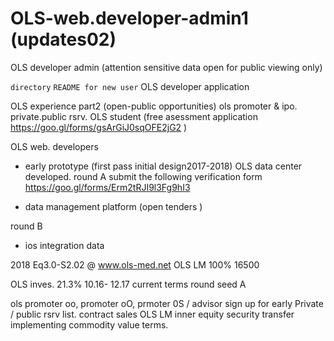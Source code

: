 # OLS-web.developer-admin1 (updates02) 
OLS developer admin (attention sensitive data open for public viewing only)

`directory`
`README for new user`
OLS developer application

OLS experience part2 (open-public opportunities)  ols promoter & ipo. private.public rsrv.
OLS student (free asessment application https://goo.gl/forms/gsArGiJ0sqOFE2jG2 )

OLS web. developers 
- early prototype (first pass initial design2017-2018) OLS data center developed.
 round A 
submit the following verification form https://goo.gl/forms/Erm2tRJI9l3Fg9hI3

- data management platform (open tenders )

round B
- ios integration data 
 
2018 Eq3.0-S2.02  @ www.ols-med.net 
OLS LM 100% 16500 
 
OLS inves. 21.3% 10.16- 12.17 current terms round seed A

ols promoter oo, promoter oO, prmoter 0S / advisor
sign up for early Private / public rsrv list. contract sales OLS LM inner equity security transfer implementing commodity value terms. 


